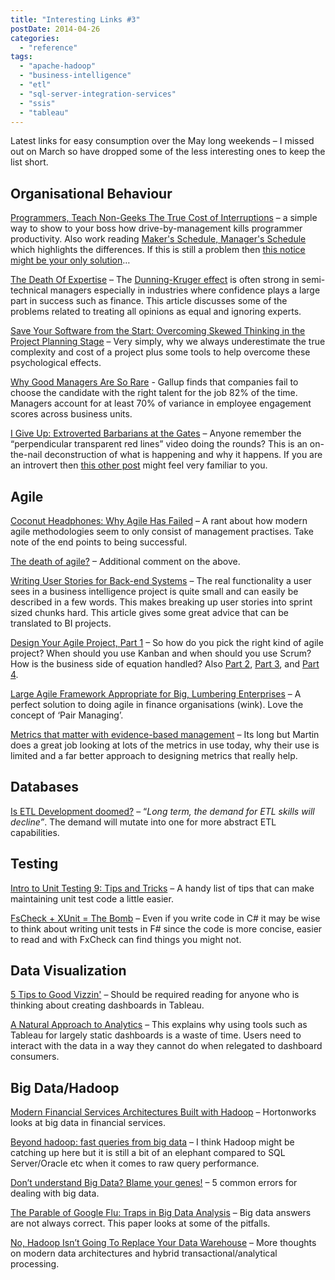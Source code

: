 ```yaml
---
title: "Interesting Links #3"
postDate: 2014-04-26
categories: 
  - "reference"
tags: 
  - "apache-hadoop"
  - "business-intelligence"
  - "etl"
  - "sql-server-integration-services"
  - "ssis"
  - "tableau"
---
```


Latest links for easy consumption over the May long weekends – I missed out on March so have dropped some of the less interesting ones to keep the list short.

## Organisational Behaviour

[Programmers, Teach Non-Geeks The True Cost of Interruptions](http://www.daedtech.com/programmers-teach-non-geeks-the-true-cost-of-interruptions) – a simple way to show to your boss how drive-by-management kills programmer productivity. Also work reading [Maker's Schedule, Manager's Schedule](http://www.paulgraham.com/makersschedule.html) which highlights the differences. If this is still a problem then [this notice might be your only solution](http://cheezburger.com/8102387712)…

[The Death Of Expertise](http://thefederalist.com/2014/01/17/the-death-of-expertise/) – The [Dunning-Kruger effect](http://en.wikipedia.org/wiki/Dunning%E2%80%93Kruger_effect) is often strong in semi-technical managers especially in industries where confidence plays a large part in success such as finance. This article discusses some of the problems related to treating all opinions as equal and ignoring experts.

[Save Your Software from the Start: Overcoming Skewed Thinking in the Project Planning Stage](http://www.informit.com/articles/article.aspx?p=2138942) – Very simply, why we always underestimate the true complexity and cost of a project plus some tools to help overcome these psychological effects.

[Why Good Managers Are So Rare](http://blogs.hbr.org/2014/03/why-good-managers-are-so-rare/) - Gallup finds that companies fail to choose the candidate with the right talent for the job 82% of the time. Managers account for at least 70% of variance in employee engagement scores across business units.

[I Give Up: Extroverted Barbarians at the Gates](http://www.daedtech.com/i-give-up-extroverted-barbarians-at-the-gates) – Anyone remember the “perpendicular transparent red lines” video doing the rounds? This is an on-the-nail deconstruction of what is happening and why it happens. If you are an introvert then [this other post](http://www.daedtech.com/meetings-and-introverts-strangers-in-strange-lands) might feel very familiar to you.

## Agile

[Coconut Headphones: Why Agile Has Failed](http://mikehadlow.blogspot.co.uk/2014/03/coconut-headphones-why-agile-has-failed.html?m=1) – A rant about how modern agile methodologies seem to only consist of management practises. Take note of the end points to being successful.

[The death of agile?](http://blogs.msdn.com/b/reedme/archive/2014/03/14/the-death-of-agile.aspx) – Additional comment on the above. 

[Writing User Stories for Back-end Systems](http://www.mountaingoatsoftware.com/blog/writing-user-stories-for-back-end-systems) – The real functionality a user sees in a business intelligence project is quite small and can easily be described in a few words. This makes breaking up user stories into sprint sized chunks hard. This article gives some great advice that can be translated to BI projects. 

[Design Your Agile Project, Part 1](http://www.jrothman.com/blog/mpd/2014/03/design-your-agile-project-part-1-2.html) – So how do you pick the right kind of agile project? When should you use Kanban and when should you use Scrum? How is the business side of equation handled? Also [Part 2](http://www.jrothman.com/blog/mpd/2014/03/design-your-agile-project-part-2.html), [Part 3](http://www.jrothman.com/blog/mpd/2014/03/design-your-agile-project-part-3.html), and [Part 4](http://www.jrothman.com/blog/mpd/2014/04/design-your-agile-project-part-4.html).

[Large Agile Framework Appropriate for Big, Lumbering Enterprises](http://www.lafable.com/) – A perfect solution to doing agile in finance organisations (wink). Love the concept of ‘Pair Managing’.

[Metrics that matter with evidence-based management](http://nakedalm.com/metrics-that-matter-with-evidence-based-management/) – Its long but Martin does a great job looking at lots of the metrics in use today, why their use is limited and a far better approach to designing metrics that really help.

## Databases

[Is ETL Development doomed?](http://www.bimonkey.com/2014/03/is-etl-development-doomed/) – “_Long term, the demand for ETL skills will decline”_. The demand will mutate into one for more abstract ETL capabilities.

## Testing

[Intro to Unit Testing 9: Tips and Tricks](http://www.daedtech.com/intro-to-unit-testing-9-tips-and-tricks) – A handy list of tips that can make maintaining unit test code a little easier.

[FsCheck + XUnit = The Bomb](http://www.clear-lines.com/blog/post/FsCheck-and-XUnit-is-The-Bomb.aspx) – Even if you write code in C# it may be wise to think about writing unit tests in F# since the code is more concise, easier to read and with FxCheck can find things you might not.

## Data Visualization

[5 Tips to Good Vizzin'](http://vizcandy.blogspot.co.uk/2014/04/5-tips-to-good-vizzin.html) – Should be required reading for anyone who is thinking about creating dashboards in Tableau.

[A Natural Approach to Analytics](http://insights.wired.com/profiles/blogs/a-natural-approach-to-analytics) – This explains why using tools such as Tableau for largely static dashboards is a waste of time. Users need to interact with the data in a way they cannot do when relegated to dashboard consumers.

## Big Data/Hadoop

[Modern Financial Services Architectures Built with Hadoop](http://hortonworks.com/blog/modern-financial-services-architectures-built-hadoop/) – Hortonworks looks at big data in financial services.

[Beyond hadoop: fast queries from big data](http://medriscoll.com/post/12696646461/beyond-hadoop-fast-queries-from-big-data) – I think Hadoop might be catching up here but it is still a bit of an elephant compared to SQL Server/Oracle etc when it comes to raw query performance.

[Don’t understand Big Data? Blame your genes!](http://siliconangle.com/blog/2014/03/07/dont-understand-big-data-blame-your-genes/) – 5 common errors for dealing with big data.

[The Parable of Google Flu: Traps in Big Data Analysis](http://gking.harvard.edu/files/gking/files/0314policyforumff.pdf) – Big data answers are not always correct. This paper looks at some of the pitfalls.

[No, Hadoop Isn’t Going To Replace Your Data Warehouse](http://timoelliott.com/blog/2014/04/no-hadoop-isnt-going-to-replace-your-data-warehouse.html) – More thoughts on modern data architectures and hybrid transactional/analytical processing.
